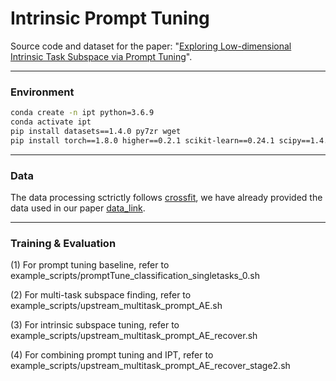 # Intrinsic Prompt Tuning

Source code and dataset for the paper: "[Exploring Low-dimensional Intrinsic Task Subspace via Prompt Tuning](https://arxiv.org/abs/2110.07867)".

***
### Environment

```bash
conda create -n ipt python=3.6.9
conda activate ipt
pip install datasets==1.4.0 py7zr wget
pip install torch==1.8.0 higher==0.2.1 scikit-learn==0.24.1 scipy==1.4.1 rouge==1.0.0 transformers==4.9.0 h5py==3.1.0 numpy==1.19.5
```
***
### Data

The data processing sctrictly follows [crossfit](https://github.com/INK-USC/CrossFit), we have already provided the data used in our paper [data_link](https://drive.google.com/file/d/1gooRoE81crfSa5iodzYCkQcGTJVTFEBu/view?usp=sharing).


***
### Training & Evaluation

(1) For prompt tuning baseline, refer to example_scripts/promptTune_classification_singletasks_0.sh

(2) For multi-task subspace finding, refer to example_scripts/upstream_multitask_prompt_AE.sh

(3) For intrinsic subspace tuning, refer to example_scripts/upstream_multitask_prompt_AE_recover.sh

(4) For combining prompt tuning and IPT, refer to example_scripts/upstream_multitask_prompt_AE_recover_stage2.sh
